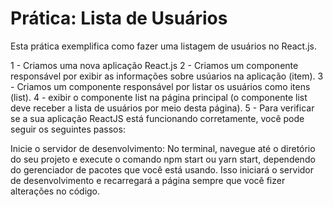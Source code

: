# Prática: Lista de Usuários

Esta prática exemplifica como fazer uma listagem de usuários no React.js.

1 - Criamos uma nova aplicação React.js
2 - Criamos um componente responsável por exibir as informações sobre usúarios na aplicação (item).
3 - Criamos um componente responsável por listar os usuários como itens (list).
4 - exibir o componente list na página principal (o componente list deve receber a lista de usuários por meio desta página).
5 - Para verificar se a sua aplicação ReactJS está funcionando corretamente, você pode seguir os seguintes passos:

Inicie o servidor de desenvolvimento: No terminal, navegue até o diretório do seu projeto e execute o comando npm start ou yarn start, dependendo do gerenciador de pacotes que você está usando. Isso iniciará o servidor de desenvolvimento e recarregará a página sempre que você fizer alterações no código.


